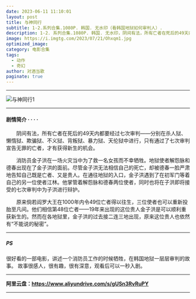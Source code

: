 ```yaml
---
date: 2023-06-11 11:10:01
layout: post
title: 与神同行
subtitle: 1-2.系列合集.1080P. 韩国. 无水印（看韩国地狱如何审判人）.
description: 1-2. 系列合集.1080P. 韩国. 无水印，阴间有法，所有亡者在死后的49天内都要经过七次审判——分别在杀人狱、懒惰狱、欺骗狱、不义狱、背叛狱、暴力狱、天伦狱中进行，只有通过了七次审判宣告无罪的亡者，才有获得新生的机会...
image: https://i.imgtg.com/2023/07/21/Ohxqm1.jpg
optimized_image: 
category: 电影合集
tags:
  - 动作
  - 奇幻
author: 对酒当歌
paginate: true
---
```


---

![与神同行1](https://i.imgtg.com/2023/07/21/OhxobG.png)

---

#### 剧情简介 · · · ·

　　阴间有法，所有亡者在死后的49天内都要经过七次审判——分别在杀人狱、懒惰狱、欺骗狱、不义狱、背叛狱、暴力狱、天伦狱中进行，只有通过了七次审判宣告无罪的亡者，才有获得新生的机会。

　　消防员金子洪在一场火灾当中为了救一名女孩而不幸牺牲。地狱使者解怨脉和德春出现在了金子洪的面前。尽管金子洪无法相信自己的死亡，却被德春一脸严肃地告知自己既是亡者、又是贵人。在通往地狱的入口，金子洪遇到了在初军门等着自己的另一位使者江林。他掌管着解怨脉和德春两位使者，同时也将在子洪即将接受的七次审判中为子洪进行辩护。

　　原来倘若阎罗大王在1000年内令49位亡者得以往生，三位使者也可以重新投胎至凡间。他们相信第48位亡者——19年来出现的这位贵人金子洪是可以顺利重获新生的。然而在各地狱里，金子洪的过去接二连三地出现，原来这位贵人也依然有“不能说的秘密”。

---

##### PS

很好看的一部电影，讲述一个消防员工作的时候牺牲，在韩国地狱一层层审判的故事。
故事很感人，很有趣，很有深意，观看后可以一秒入剧。

---

**阿里云盘：<https://www.aliyundrive.com/s/gUSn3RvRuPY>**

---
